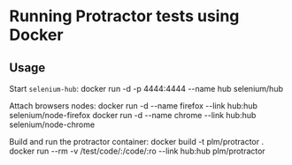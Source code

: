 
# Running Protractor tests using Docker

## Usage



Start `selenium-hub`:
	docker run -d -p 4444:4444 --name hub selenium/hub

Attach browsers nodes:
	docker run -d --name firefox --link hub:hub selenium/node-firefox
	docker run -d --name chrome --link hub:hub selenium/node-chrome

Build and run the protractor container:
	docker build -t plm/protractor .
	docker run --rm -v /test/code/:/code/:ro --link hub:hub plm/protractor

